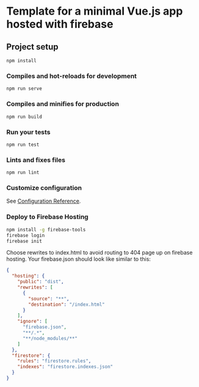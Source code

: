 # Template for a minimal Vue.js app hosted with firebase

## Project setup
```
npm install
```

### Compiles and hot-reloads for development
```
npm run serve
```

### Compiles and minifies for production
```
npm run build
```

### Run your tests
```
npm run test
```

### Lints and fixes files
```
npm run lint
```

### Customize configuration
See [Configuration Reference](https://cli.vuejs.org/config/).

### Deploy to Firebase Hosting
```bash
npm install -g firebase-tools
firebase login
firebase init
```
Choose rewrites to index.html to avoid routing to 404 page up on firebase hosting. Your firebase.json should look like similar to this:
```json
{
  "hosting": {
    "public": "dist",
    "rewrites": [
      {
        "source": "**",
        "destination": "/index.html"
      }
    ],
    "ignore": [
      "firebase.json",
      "**/.*",
      "**/node_modules/**"
    ]
  },
  "firestore": {
    "rules": "firestore.rules",
    "indexes": "firestore.indexes.json"
  }
}

```
